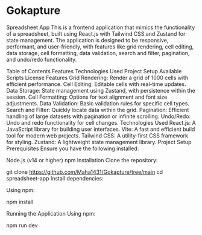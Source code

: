# Gokapture
Spreadsheet App
This is a frontend application that mimics the functionality of a spreadsheet, built using React.js with Tailwind CSS and Zustand for state management. The application is designed to be responsive, performant, and user-friendly, with features like grid rendering, cell editing, data storage, cell formatting, data validation, search and filter, pagination, and undo/redo functionality.

Table of Contents
Features
Technologies Used
Project Setup
Available Scripts
License
Features
Grid Rendering: Render a grid of 1000 cells with efficient performance.
Cell Editing: Editable cells with real-time updates.
Data Storage: State management using Zustand, with persistence within the session.
Cell Formatting: Options for text alignment and font size adjustments.
Data Validation: Basic validation rules for specific cell types.
Search and Filter: Quickly locate data within the grid.
Pagination: Efficient handling of large datasets with pagination or infinite scrolling.
Undo/Redo: Undo and redo functionality for cell changes.
Technologies Used
React.js: A JavaScript library for building user interfaces.
Vite: A fast and efficient build tool for modern web projects.
Tailwind CSS: A utility-first CSS framework for styling.
Zustand: A lightweight state management library.
Project Setup
Prerequisites
Ensure you have the following installed:

Node.js (v14 or higher)
npm
Installation
Clone the repository:

git clone https://github.com/Maha1431/Gokapture/tree/main
cd spreadsheet-app
Install dependencies:

Using npm:

npm install

Running the Application
Using npm:

npm run dev
